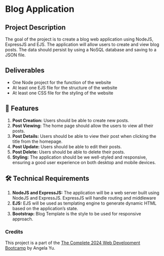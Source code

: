 # Blog Application

## Project Description

The goal of the project is to create a blog web application using NodeJS, ExpressJS and EJS. The application will allow users to create and view blog posts. The data should persist by using a NoSQL database and saving to a JSON file.

## Deliverables

- One Node project for the function of the website
- At least one EJS file for the structure of the website
- At least one CSS file for the styling of the website

## 🚀 Features

1. **Post Creation:** Users should be able to create new posts.
2. **Post Viewing:** The home page should allow the users to view all their posts.
3. **Post Details:** Users should be able to view their post when clicking the title from the homepage.
4. **Post Update:** Users should be able to edit their posts.
5. **Post Delete:** Users should be able to delete their posts.
6. **Styling:** The application should be we well-styled and responsive, ensuring a good user experience on both desktop and mobile devices.

## 🛠️ Technical Requirements

1. **NodeJS and ExpressJS:** The application will be a web server built using NodeJS and ExpressJS. ExpressJS will handle routing and middleware
2. **EJS:** EJS will be used as templating engine to generate dynamic HTML based on the application’s state.
3. **Bootstrap:** Blog Template is the style to be used for responsive approach.

### Credits

This project is a part of the [The Complete 2024 Web Development Bootcamp](https://www.udemy.com/course/the-complete-web-development-bootcamp/) by Angela Yu.
